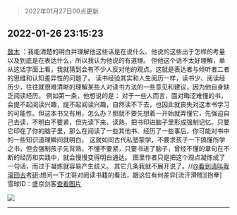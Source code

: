 > 2022年01月27日00点更新
<link rel="stylesheet" href="https://cdn.jsdelivr.net/gh/taotie6/sampleJSON@main/css/photo_show.css">
<meta name="referrer" content="no-referrer" />


 ## 2022-01-26 23:15:23 

 [㪚木](https://www.coolapk.com/feed/33120555?shareKey=ZTMzNDQxYTMyZmUxNjFmMTZmYzk~) ：我能清楚的明白并理解他这些话是在说什么、他说的这些出于怎样的考量以及到底是在表达什么，所以我认为他说的有道理。
但他这个话不太好理解，单从这话字面上看，我就猜到会有不少人反对他的观点。这就是表达者与倾听者二者的思维和认知差异性的问题了。
读书经验其实和人生阅历一样<!--break-->，读书少、阅读经历少，往往就很难清晰的理解某些人对读书方法的一些意见和建议，因为他自身缺乏阅读经历。
例如第一条，他想说的是：
对于一些人而言，面对晦涩难懂的书，会提不起阅读兴趣，提不起阅读兴趣，自然读不下去，也因此就丧失对这本书学习的可能性。但这本书又有用，怎么办？那就不要先想着一开始就弄懂它，先强迫自己去读，不明白不要紧，但先读下来、读熟，把书印进脑子里形成强制记忆。只要它印在了你的脑子里，那么在阅读了一些其他书、经历了一些事后，你可能对书中的一些知识道理瞬间就明白。
这就如同古代私塾蒙学，不要求孩子一下搞懂所学之书，但会强制孩子先背熟，不懂不要紧，只要书进了脑子，曾经不懂的章句在不断的经历和实践中，就会慢慢变得明白通达。
图里作者只是把这个观点凝炼成了一句话，而过于凝炼就容易产生歧义。
其它几条我就不展开说了。//<a class="feed-link-uname" href="/u/看到请叫我滚回去考研">@看到请叫我滚回去考研</a>:想问一下沈哥对阅读书籍的看法，跟这位有何差异[流汗滑稽][抱拳]
雪球ID：盛京剑客<a class="feed-forward-pic" href="http://image.coolapk.com/feed/2022/0126/22/3241499_0f7a59de_8775_1582_654@1080x2248.jpeg">查看图片</a> 

<div class="album">
<img class="img-item" src="http://image.coolapk.com/feed/2019/0412/17/1081091_1555060673_5592@400x225.gif" />
</div>

 ------- 

